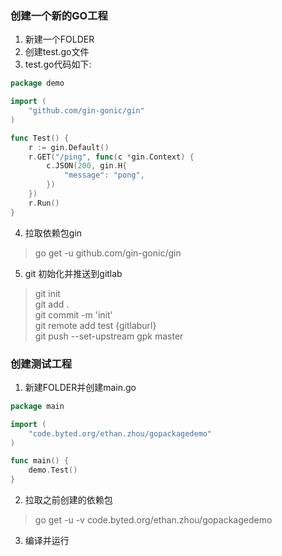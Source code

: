 ### 创建一个新的GO工程
1. 新建一个FOLDER
2. 创建test.go文件
3. test.go代码如下:
``` Go
package demo

import (
	"github.com/gin-gonic/gin"
)

func Test() {
	r := gin.Default()
	r.GET("/ping", func(c *gin.Context) {
		c.JSON(200, gin.H{
			"message": "pong",
		})
	})
	r.Run()
}
```
4. 拉取依赖包gin
> go get -u github.com/gin-gonic/gin
5. git 初始化并推送到gitlab
> git init  
> git add .  
> git commit -m 'init'  
> git remote add test {gitlaburl}  
> git push --set-upstream gpk master

### 创建测试工程
1. 新建FOLDER并创建main.go
``` Go
package main

import (
	"code.byted.org/ethan.zhou/gopackagedemo"
)

func main() {
	demo.Test()
}
```
2. 拉取之前创建的依赖包
> go get -u -v code.byted.org/ethan.zhou/gopackagedemo  
3. 编译并运行